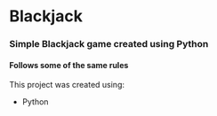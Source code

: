 # Blackjack
### Simple Blackjack game created using Python
#### Follows some of the same rules

This project was created using:
* Python
